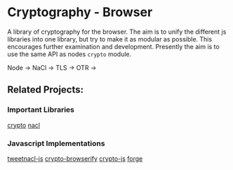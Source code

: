 # Cryptography - Browser

A library of cryptography for the browser. The aim is to unify the different js libraries into one library, but try to make it as modular as possible. This encourages further examination and development. Presently the aim is to use the same API as nodes `crypto` module.


Node -> 
NaCl ->
TLS ->
OTR ->


## Related Projects:

### Important Libraries
[crypto](https://nodejs.org/api/crypto.html)
[nacl](https://nacl.cr.yp.to/)

### Javascript Implementations

[tweetnacl-js](https://github.com/dchest/tweetnacl-js)
[crypto-browserify](https://github.com/crypto-browserify/crypto-browserify)
[crypto-js](https://github.com/brix/crypto-js)
[forge](https://github.com/digitalbazaar/forge)
